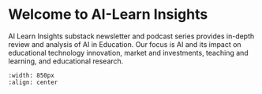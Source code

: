 # Welcome to AI-Learn Insights

AI Learn Insights substack newsletter and podcast series provides in-depth review and analysis of AI in Education. Our focus is AI and its impact on educational technology innovation, market and investments, teaching and learning, and educational research.








```{image} fourpillars.png
:width: 850px
:align: center
```
